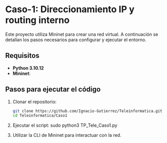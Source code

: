 # Caso-1: Direccionamiento IP y routing interno

Este proyecto utiliza Mininet para crear una red virtual. A continuación se detallan los pasos necesarios para configurar y ejecutar el entorno.

## Requisitos

- **Python 3.10.12**
- **Mininet**:

## Pasos para ejecutar el código

1. Clonar el repositorio:

   ```bash
   git clone https://github.com/Ignacio-Gutierrez/Teleinformatica.git
   cd Teleinformatica/Caso1

2. Ejecutar el script:
   sudo python3 TP_Tele_Caso1.py

3. Utilizar la CLI de Mininet para interactuar con la red.